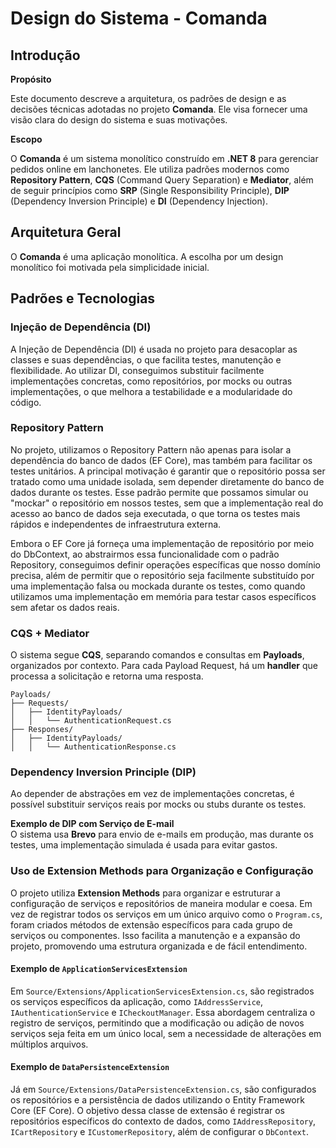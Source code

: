 # Design do Sistema - Comanda

## Introdução

**Propósito**

Este documento descreve a arquitetura, os padrões de design e as decisões técnicas adotadas no projeto **Comanda**. Ele visa fornecer uma visão clara do design do sistema e suas motivações.

**Escopo**

O **Comanda** é um sistema monolítico construído em **.NET 8** para gerenciar pedidos online em lanchonetes. Ele utiliza padrões modernos como **Repository Pattern**, **CQS** (Command Query Separation) e **Mediator**, além de seguir princípios como **SRP** (Single Responsibility Principle), **DIP** (Dependency Inversion Principle) e **DI** (Dependency Injection).

## Arquitetura Geral

O **Comanda** é uma aplicação monolítica. A escolha por um design monolítico foi motivada pela simplicidade inicial.

## Padrões e Tecnologias

### Injeção de Dependência (DI)

A Injeção de Dependência (DI) é usada no projeto para desacoplar as classes e suas dependências, o que facilita testes, manutenção e flexibilidade. Ao utilizar DI, conseguimos substituir facilmente implementações concretas, como repositórios, por mocks ou outras implementações, o que melhora a testabilidade e a modularidade do código.


### Repository Pattern
No projeto, utilizamos o Repository Pattern não apenas para isolar a dependência do banco de dados (EF Core), mas também para facilitar os testes unitários. A principal motivação é garantir que o repositório possa ser tratado como uma unidade isolada, sem depender diretamente do banco de dados durante os testes. Esse padrão permite que possamos simular ou "mockar" o repositório em nossos testes, sem que a implementação real do acesso ao banco de dados seja executada, o que torna os testes mais rápidos e independentes de infraestrutura externa.

Embora o EF Core já forneça uma implementação de repositório por meio do DbContext, ao abstrairmos essa funcionalidade com o padrão Repository, conseguimos definir operações específicas que nosso domínio precisa, além de permitir que o repositório seja facilmente substituído por uma implementação falsa ou mockada durante os testes, como quando utilizamos uma implementação em memória para testar casos específicos sem afetar os dados reais.

### CQS + Mediator

O sistema segue **CQS**, separando comandos e consultas em **Payloads**, organizados por contexto. Para cada Payload Request, há um **handler** que processa a solicitação e retorna uma resposta.

```text
Payloads/
├── Requests/
│   ├── IdentityPayloads/
│   │   └── AuthenticationRequest.cs
├── Responses/
│   ├── IdentityPayloads/
│   │   └── AuthenticationResponse.cs
```

### Dependency Inversion Principle (DIP)

Ao depender de abstrações em vez de implementações concretas, é possível substituir serviços reais por mocks ou stubs durante os testes.

**Exemplo de DIP com Serviço de E-mail**  
O sistema usa **Brevo** para envio de e-mails em produção, mas durante os testes, uma implementação simulada é usada para evitar gastos.

### Uso de Extension Methods para Organização e Configuração

O projeto utiliza **Extension Methods** para organizar e estruturar a configuração de serviços e repositórios de maneira modular e coesa. Em vez de registrar todos os serviços em um único arquivo como o `Program.cs`, foram criados métodos de extensão específicos para cada grupo de serviços ou componentes. Isso facilita a manutenção e a expansão do projeto, promovendo uma estrutura organizada e de fácil entendimento.

#### Exemplo de `ApplicationServicesExtension`

Em `Source/Extensions/ApplicationServicesExtension.cs`, são registrados os serviços específicos da aplicação, como `IAddressService`, `IAuthenticationService` e `ICheckoutManager`. Essa abordagem centraliza o registro de serviços, permitindo que a modificação ou adição de novos serviços seja feita em um único local, sem a necessidade de alterações em múltiplos arquivos.

#### Exemplo de `DataPersistenceExtension`

Já em `Source/Extensions/DataPersistenceExtension.cs`, são configurados os repositórios e a persistência de dados utilizando o Entity Framework Core (EF Core). O objetivo dessa classe de extensão é registrar os repositórios específicos do contexto de dados, como `IAddressRepository`, `ICartRepository` e `ICustomerRepository`, além de configurar o `DbContext`.